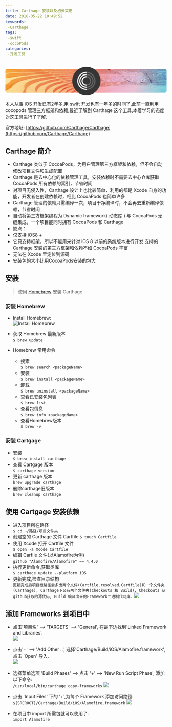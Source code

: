 ```yaml
---
title: Carthage 安装以及初步实用
date: 2018-05-22 10:49:52
keywords:
 -Carthage
tags:
 -swift
 -cocoPods
categories:
 -开发工具
---
```

![Carthage](https://github.com/Carthage/Carthage/raw/master/Logo/PNG/header.png)

本人从事 iOS 开发已有2年多,用 swift 开发也有一年多的时间了,此前一直利用 cocopods 管理三方框架和依赖,最近了解到 Carthage 这个工具,本着学习的态度对这工具进行了了解.  

官方地址: [https://github.com/Carthage/Carthage](https://github.com/Carthage/Carthage)

<!--more-->
## Carthage 简介
* Carthage 类似于 CocoaPods，为用户管理第三方框架和依赖，但不会自动修改项目文件和生成配置
* Carthage 是去中心化的依赖管理工具，安装依赖时不需要去中心仓库获取 CocoaPods 所有依赖的索引，节省时间
* 对项目无侵入性，Carthage 设计上也比较简单，利用的都是 Xcode 自身的功能，开发者在创建依赖时，相比 CocoaPods 也简单许多
* Carthage 管理的依赖只需编译一次，项目干净编译时，不会再去重新编译依赖，节省时间
* 自动将第三方框架编程为 Dynamic framework( 动态库 )
与 CocoaPods 无缝集成，一个项目能同时拥有 CocoaPods 和 Carthage
* 缺点： 
 * 仅支持 iOS8 +
 * 它只支持框架，所以不能用来针对 iOS 8 以前的系统版本进行开发
支持的 Carthage 安装的第三方框架和依赖不如 CocoaPods 丰富
 * 无法在 Xcode 里定位到源码
 * 安装包的大小比用CocoaPods安装的包大

## 安装
> 使用 [Homebrew](https://brew.sh/) 安装 Carthage.

### 安装 Homebrew
* Install Homebrew:  
![Install Homebrew](Carthage_1.png)

* 获取 Homebrew 最新版本  
``$ brew update``

* Homebrew 常用命令
  * 搜索  
  ``$ brew search <packageName>``
  * 安装  
  ``$ brew install <packageName>``
  * 卸载  
  ``$ brew uninstall <packageName>``
  * 查看已安装包列表  
  ``$ brew list``
  * 查看包信息  
  ``$ brew info <packageName>``
  * 查看Homebrew版本  
  ``$ brew -v``
  
### 安装 Cartgage
* 安装  
``$ brew install carthage``
* 查看 Cartgage 版本  
``$ carthage version``
* 更新 carthage 版本  
``brew upgrade carthage``
* 删除carthage旧版本  
``brew cleanup carthage``

## 使用 Cartgage 安装依赖
* 进入项目所在路径  
``$ cd ~/路径/项目文件夹``  
* 创建空的 Carthage 文件 Cartfile 
``$ touch Cartfile``
* 使用 Xcode 打开 Cartfile 文件  
``$ open -a Xcode Cartfile``
* 编辑 Carfile 文件(以Alamofire为例)  
``github "Alamofire/Alamofire" == 4.4.0``
* 执行更新命令,获取类库  
``$ carthage update --platform iOS``
* 更新完成,检查目录结构  
``更新完成后项目根路径会多出两个文件(Cartfile.resolved,Cartfile)和一个文件夹(Carthage), Carthage下又有两个文件夹(Checkouts 和 Build), Checkouts 从github获取的源代码, Build 编译出来的Framework二进制代码库.``
![](Carthage_2.png)

## 添加 Frameworks 到项目中
* 点击'项目名' --> 'TARGETS' --> 'General', 在最下边找到'Linked Framework and Libraries'.  
![](Carthage_3.png)

* 点击'+' --> 'Add Other ..', 选择'Carthage/Build/iOS/Alamofire.framework',点击 'Open' 导入.  
![](Carthage_4.png)

* 选择菜单选项 'Build Phases' --> 点击 '+' --> 'New Run Script Phase', 添加以下命令:  
``/usr/local/bin/carthage copy-frameworks`` 
![](Carthage_5.png)

* 点击 'Input Files' 下的 '+',为每个 Framework 添加访问路径:  
``$(SRCROOT)/Carthage/Build/iOS/Alamofire.framework`` 
![](Carthage_6.png)

* 在项目中 import 所需包就可以使用了.  
``import Alamofire``







